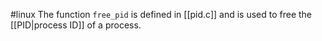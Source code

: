 #linux
The function `free_pid` is defined in [[pid.c]] and is used to free the [[PID|process ID]] of a process.